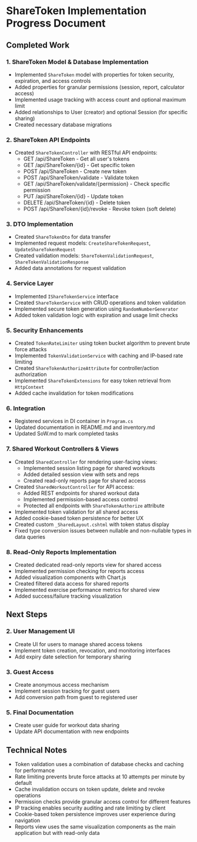 # ShareToken Implementation Progress Document

## Completed Work

### 1. ShareToken Model & Database Implementation
- Implemented `ShareToken` model with properties for token security, expiration, and access controls
- Added properties for granular permissions (session, report, calculator access)
- Implemented usage tracking with access count and optional maximum limit
- Added relationships to User (creator) and optional Session (for specific sharing)
- Created necessary database migrations

### 2. ShareToken API Endpoints
- Created `ShareTokenController` with RESTful API endpoints:
  - GET /api/ShareToken - Get all user's tokens
  - GET /api/ShareToken/{id} - Get specific token
  - POST /api/ShareToken - Create new token
  - POST /api/ShareToken/validate - Validate token
  - GET /api/ShareToken/validate/{permission} - Check specific permission
  - PUT /api/ShareToken/{id} - Update token
  - DELETE /api/ShareToken/{id} - Delete token
  - POST /api/ShareToken/{id}/revoke - Revoke token (soft delete)

### 3. DTO Implementation
- Created `ShareTokenDto` for data transfer
- Implemented request models: `CreateShareTokenRequest`, `UpdateShareTokenRequest`
- Created validation models: `ShareTokenValidationRequest`, `ShareTokenValidationResponse`
- Added data annotations for request validation

### 4. Service Layer
- Implemented `IShareTokenService` interface
- Created `ShareTokenService` with CRUD operations and token validation
- Implemented secure token generation using `RandomNumberGenerator`
- Added token validation logic with expiration and usage limit checks

### 5. Security Enhancements
- Created `TokenRateLimiter` using token bucket algorithm to prevent brute force attacks
- Implemented `TokenValidationService` with caching and IP-based rate limiting
- Created `ShareTokenAuthorizeAttribute` for controller/action authorization
- Implemented `ShareTokenExtensions` for easy token retrieval from `HttpContext`
- Added cache invalidation for token modifications

### 6. Integration
- Registered services in DI container in `Program.cs`
- Updated documentation in README.md and inventory.md
- Updated SoW.md to mark completed tasks

### 7. Shared Workout Controllers & Views
- Created `SharedController` for rendering user-facing views:
  - Implemented session listing page for shared workouts
  - Added detailed session view with sets and reps
  - Created read-only reports page for shared access
- Created `SharedWorkoutController` for API access:
  - Added REST endpoints for shared workout data
  - Implemented permission-based access control
  - Protected all endpoints with `ShareTokenAuthorize` attribute
- Implemented token validation for all shared access
- Added cookie-based token persistence for better UX
- Created custom `_SharedLayout.cshtml` with token status display
- Fixed type conversion issues between nullable and non-nullable types in data queries

### 8. Read-Only Reports Implementation
- Created dedicated read-only reports view for shared access
- Implemented permission checking for reports access
- Added visualization components with Chart.js
- Created filtered data access for shared reports
- Implemented exercise performance metrics for shared view
- Added success/failure tracking visualization

## Next Steps

### 2. User Management UI
- Create UI for users to manage shared access tokens
- Implement token creation, revocation, and monitoring interfaces
- Add expiry date selection for temporary sharing

### 3. Guest Access
- Create anonymous access mechanism
- Implement session tracking for guest users
- Add conversion path from guest to registered user

### 5. Final Documentation
- Create user guide for workout data sharing
- Update API documentation with new endpoints

## Technical Notes
- Token validation uses a combination of database checks and caching for performance
- Rate limiting prevents brute force attacks at 10 attempts per minute by default
- Cache invalidation occurs on token update, delete and revoke operations
- Permission checks provide granular access control for different features
- IP tracking enables security auditing and rate limiting by client
- Cookie-based token persistence improves user experience during navigation
- Reports view uses the same visualization components as the main application but with read-only data